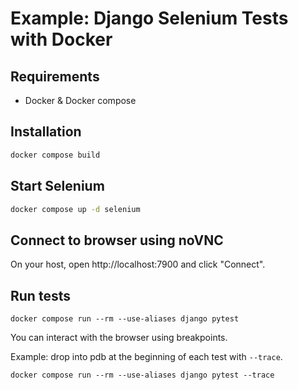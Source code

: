 # Example: Django Selenium Tests with Docker

## Requirements

- Docker & Docker compose

## Installation

```bash
docker compose build
```

## Start Selenium

```bash
docker compose up -d selenium
```

## Connect to browser using noVNC

On your host, open http://localhost:7900 and click "Connect".

## Run tests

```
docker compose run --rm --use-aliases django pytest
```

You can interact with the browser using breakpoints.

Example: drop into pdb at the beginning of each test with `--trace`.

```
docker compose run --rm --use-aliases django pytest --trace
```
